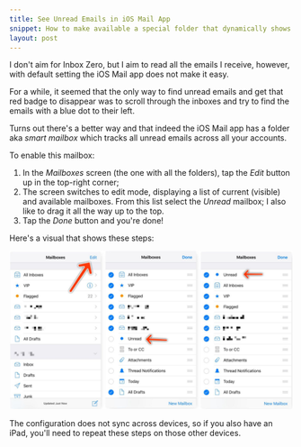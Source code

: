 ```yaml
---
title: See Unread Emails in iOS Mail App
snippet: How to make available a special folder that dynamically shows unread emails
layout: post
---
```


I don't aim for Inbox Zero, but I aim to read all the emails I receive,
however, with default setting the iOS Mail app does not make it easy.

For a while, it seemed that the only way to find unread emails and get
that red badge to disappear was to scroll through the inboxes and try
to find the emails with a blue dot to their left.

Turns out there's a better way and that indeed the iOS Mail app has
a folder aka *smart mailbox* which tracks all unread emails across all your accounts.

To enable this mailbox:

1. In the *Mailboxes* screen (the one with all the folders), tap the *Edit*
   button up in the top-right corner;
2. The screen switches to edit mode, displaying a list of current (visible)
   and available mailboxes. From this list select the *Unread* mailbox;
   I also like to drag it all the way up to the top.
3. Tap the *Done* button and you're done!

Here's a visual that shows these steps:

[![Steps to enable smart mailbox](/media/images/unread_emails-med.jpg)](/media/images/unread_emails-med.jpg)

The configuration does not sync across devices, so if you also have an iPad,
you'll need to repeat these steps on those other devices.
